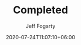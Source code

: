 ---
title: "Completed"
date: 2020-07-24T11:07:10+06:00
author: Jeff Fogarty
description: "Completed Projects"
draft: false
weight: 2
---